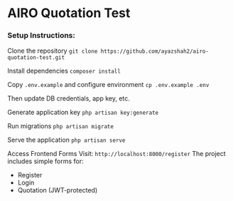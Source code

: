 # AIRO Quotation Test


### Setup Instructions:
Clone the repository
```git clone https://github.com/ayazshah2/airo-quotation-test.git```

Install dependencies
```composer install```

Copy `.env.example` and configure environment
`cp .env.example .env`

Then update DB credentials, app key, etc.

Generate application key
```php artisan key:generate```

Run migrations
```php artisan migrate```

Serve the application
```php artisan serve```

Access Frontend Forms
Visit: `http://localhost:8000/register`
The project includes simple forms for:

- Register
- Login
- Quotation (JWT-protected)